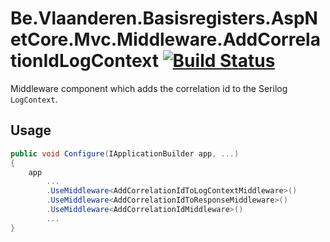 # Be.Vlaanderen.Basisregisters.AspNetCore.Mvc.Middleware.AddCorrelationIdLogContext [![Build Status](https://github.com/Informatievlaanderen/logcontext-correlationid-middleware/workflows/CI/badge.svg)](https://github.com/Informatievlaanderen/logcontext-correlationid-middleware/actions)

Middleware component which adds the correlation id to the Serilog `LogContext`.

## Usage

```csharp
public void Configure(IApplicationBuilder app, ...)
{
    app
        ...
        .UseMiddleware<AddCorrelationIdToLogContextMiddleware>()
        .UseMiddleware<AddCorrelationIdToResponseMiddleware>()
        .UseMiddleware<AddCorrelationIdMiddleware>()
        ...
}
```
